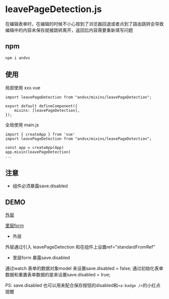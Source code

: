 # leavePageDetection.js

在编辑表单时，在编辑的时候不小心按到了浏览器回退或者点到了路由跳转会导致编辑中的内容未保存就被跳转离开，返回后内容需要重新填写问题

## npm
```
npm i andvx
```

## 使用
局部使用 xxx.vue
```
import leavePageDetection from "andvx/mixins/leavePageDetection";

export default defineComponent({
    mixins: [leavePageDetection],
});
```

全局使用 main.js
```
import { createApp } from 'vue'
import leavePageDetection from "andvx/mixins/leavePageDetection";

const app = createApp(App)
app.mixin(leavePageDetection)
...
```

## 注意

- 组件必须暴露save.disabled 


## DEMO

[外层](../src/views/form/index.vue)

[里层form](../src/views/form/standard.vue)

- 外层

外层通过引入 leavePageDetection 和在组件上设置ref="standardFromRef" 

- 里层form  暴露save.disabled 

通过watch 表单的数据对象model 来设置save.disabled = false;
通过初始化表单数据和重置表单数据的是来设置save.disabled = true;

 PS: save.disabled 也可以用来配合保存按钮的disabled和`<a-badge />`的小红点提醒